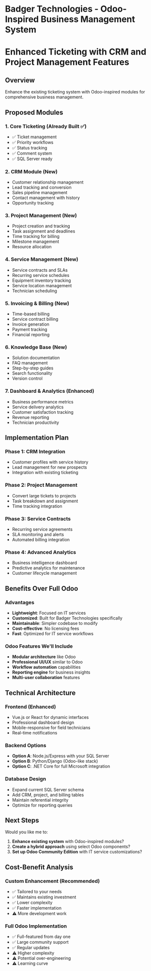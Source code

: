 # Badger Technologies - Odoo-Inspired Business Management System
# Enhanced Ticketing with CRM and Project Management Features

## Overview
Enhance the existing ticketing system with Odoo-inspired modules for comprehensive business management.

## Proposed Modules

### 1. Core Ticketing (Already Built ✅)
- ✅ Ticket management
- ✅ Priority workflows  
- ✅ Status tracking
- ✅ Comment system
- ✅ SQL Server ready

### 2. CRM Module (New)
- Customer relationship management
- Lead tracking and conversion
- Sales pipeline management
- Contact management with history
- Opportunity tracking

### 3. Project Management (New) 
- Project creation and tracking
- Task assignment and deadlines
- Time tracking for billing
- Milestone management
- Resource allocation

### 4. Service Management (New)
- Service contracts and SLAs
- Recurring service schedules
- Equipment inventory tracking
- Service location management
- Technician scheduling

### 5. Invoicing & Billing (New)
- Time-based billing
- Service contract billing
- Invoice generation
- Payment tracking
- Financial reporting

### 6. Knowledge Base (New)
- Solution documentation
- FAQ management
- Step-by-step guides
- Search functionality
- Version control

### 7. Dashboard & Analytics (Enhanced)
- Business performance metrics
- Service delivery analytics
- Customer satisfaction tracking
- Revenue reporting
- Technician productivity

## Implementation Plan

### Phase 1: CRM Integration
- Customer profiles with service history
- Lead management for new prospects
- Integration with existing ticketing

### Phase 2: Project Management
- Convert large tickets to projects
- Task breakdown and assignment
- Time tracking integration

### Phase 3: Service Contracts
- Recurring service agreements
- SLA monitoring and alerts
- Automated billing integration

### Phase 4: Advanced Analytics
- Business intelligence dashboard
- Predictive analytics for maintenance
- Customer lifecycle management

## Benefits Over Full Odoo

### Advantages
- **Lightweight**: Focused on IT services
- **Customized**: Built for Badger Technologies specifically
- **Maintainable**: Simpler codebase to modify
- **Cost-effective**: No licensing fees
- **Fast**: Optimized for IT service workflows

### Odoo Features We'll Include
- **Modular architecture** like Odoo
- **Professional UI/UX** similar to Odoo
- **Workflow automation** capabilities
- **Reporting engine** for business insights
- **Multi-user collaboration** features

## Technical Architecture

### Frontend (Enhanced)
- Vue.js or React for dynamic interfaces
- Professional dashboard design
- Mobile-responsive for field technicians
- Real-time notifications

### Backend Options
- **Option A**: Node.js/Express with your SQL Server
- **Option B**: Python/Django (Odoo-like stack)
- **Option C**: .NET Core for full Microsoft integration

### Database Design
- Expand current SQL Server schema
- Add CRM, project, and billing tables
- Maintain referential integrity
- Optimize for reporting queries

## Next Steps

Would you like me to:
1. **Enhance existing system** with Odoo-inspired modules?
2. **Create a hybrid approach** using select Odoo components?
3. **Set up Odoo Community Edition** with IT service customizations?

## Cost-Benefit Analysis

### Custom Enhancement (Recommended)
- ✅ Tailored to your needs
- ✅ Maintains existing investment
- ✅ Lower complexity
- ✅ Faster implementation
- ⚠️ More development work

### Full Odoo Implementation
- ✅ Full-featured from day one
- ✅ Large community support
- ✅ Regular updates
- ⚠️ Higher complexity
- ⚠️ Potential over-engineering
- ⚠️ Learning curve